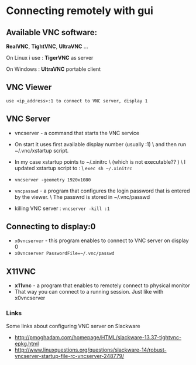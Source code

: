 # Connecting remotely with gui

## Available VNC software:

**RealVNC**, **TightVNC**, **UltraVNC** ...

On Linux i use : **TigerVNC** as server

On Windows : **UltraVNC** portable client

## VNC Viewer
`use <ip_address>:1 to connect to VNC server, display 1`

## VNC Server
* vncserver - a command that starts the VNC service

* On start it uses first available display number (usually :1) \\
  and then run ~/.vnc/xstartup script. 

* In my case xstartup points to ~/.xinitrc \\
  (which is not executable?? )             \\
  I updated xstartup script to :           \\
  `exec sh ~/.xinitrc`

* `vncserver -geometry 1920x1080`

* `vncpasswd` - a program that configures the login password that is entered by the viewer. \\
    The passwrd is stored in ~/.vnc/passwd

* killing VNC server : `vncserver -kill :1`

## Connecting to display:0
* `x0vncserver` - this program enables to connect to VNC server on display 0
* `x0vncserver PasswordFile=~/.vnc/passwd`


## X11VNC
* **x11vnc** - a program that enables to remotely connect to physical monitor
* That way you can connect to a running session. Just like with x0vncserver


### Links
Some links about configuring VNC server on Slackware

* http://pmoghadam.com/homepage/HTML/slackware-13.37-tightvnc-epkg.html
* http://www.linuxquestions.org/questions/slackware-14/robust-vncserver-startup-file-rc-vncserver-248779/



